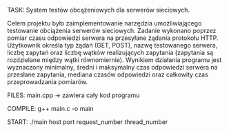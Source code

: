 TASK: System testów obcążeniowych dla serwerów sieciowych.

Celem projektu było zaimplementowanie narzędzia umożliwiającego testowanie obciążenia serwerów sieciowych.
Zadanie wykonano poprzez pomiar czasu odpowiedzi serwera na przesyłane żądania protokołu HTTP.
Użytkownik określa typ żądań (GET, POST), nazwę testowanego serwera, liczbę zapytań oraz liczbę wątków realizujących zapytania (zapytania są rozdzielane między wątki równomiernie).
Wynikiem działania programu jest wyznaczony minimalny, średni i maksymalny czas odpowiedzi serwera na przesłane zapytania, mediana czasów odpowiedzi oraz całkowity czas przeprowadzania pomiarów.

FILES: main.cpp -> zawiera cały kod programu

COMPILE: g++ main.c -o main

START: ./main host port request_number thread_number

